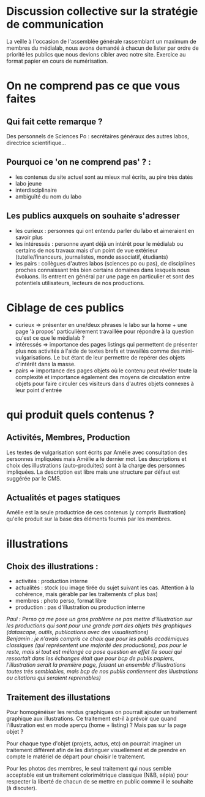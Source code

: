 # Discussion collective sur la stratégie de communication

La veille à l'occasion de l'assemblée générale rassemblant un maximum de membres du médialab, nous avons demandé à chacun de lister par ordre de priorité les publics que nous devions cibler avec notre site.
Exercice au format papier en cours de numérisation.


# On ne comprend pas ce que vous faites

## Qui fait cette remarque ?
Des personnels de Sciences Po : secrétaires généraux des autres labos, directrice scientifique...

## Pourquoi ce 'on ne comprend pas' ? :

- les contenus du site actuel sont au mieux mal écrits, au pire très datés
- labo jeune
- interdisciplinaire
- ambiguïté du nom du labo

## Les publics auxquels on souhaite s'adresser

- les curieux : personnes qui ont entendu parler du labo et aimeraient en savoir plus 
- les intéressés : personne ayant déjà un intérêt pour le médialab ou certains de nos travaux mais d'un point de vue extérieur (tutelle/financeurs, journalistes, monde associatif, étudiants) 
- les pairs : collègues d'autres labos (sciences po ou pas), de disciplines proches connaissant très bien certains domaines dans lesquels nous évoluons. Ils entrent en général par une page en particulier et sont des potentiels utilisateurs, lecteurs de nos productions. 

# Ciblage de ces publics 

- curieux => présenter en une/deux phrases le labo sur la home + une page 'à propos' particulièrement travaillée pour répondre à la question qu'est ce que le médialab ?
- intéressés => importance des pages listings qui permettent de présenter plus nos activités à l'aide de textes brefs et travaillés comme des mini-vulgarisations. Le but étant de leur permettre de repérer des objets d'intérêt dans la masse.
- pairs => importance des pages objets où le contenu peut révéler toute la complexité et importance également des moyens de circulation entre objets pour faire circuler ces visiteurs dans d'autres objets connexes à leur point d'entrée


# qui produit quels contenus ?

## Activités, Membres, Production
Les textes de vulgarisation sont écrits par Amélie avec consultation des personnes impliquées mais Amélie a le dernier mot.
Les descriptions et choix des illustrations (auto-produites) sont à la charge des personnes impliquées. La description est libre mais une structure par défaut est suggérée par le CMS.

## Actualités et pages statiques
Amélie est la seule productrice de ces contenus (y compris illustration) qu'elle produit sur la base des éléments fournis par les membres.



# illustrations

## Choix des illustrations :

- activités : production interne 
- actualités : stock (ou image tirée du sujet suivant les cas. Attention à la cohérence, mais gérable par les traitements cf plus bas)
- membres : photo perso, format libre
- production : pas d'illustration ou production interne

<i>Paul : Perso ça me pose un gros problème ne pas mettre d'illustration sur les productions qui sont pour une grande part des objets très graphiques (datascape, outils, publications avec des visualisations)<br/>
Benjamin : je n'avais compris ce choix que pour les publis académiques classiques (qui représentent une majorité des productions), pas pour le reste, mais si tout est mélangé ca pose question en effet (le souci qui ressortait dans les échanges était que pour bcp de publis papiers, l'illustration serait la première page, faisant un ensemble d'illustrations toutes très semblables, mais bcp de nos publis contiennent des illustrations ou citations qui seraient reprenables)</i>

## Traitement des illustations

Pour homogénéiser les rendus graphiques on pourrait ajouter un traitement graphique aux illustrations.
Ce traitement est-il à prévoir que quand l'illustration est en mode aperçu (home + listing) ? Mais pas sur la page objet ?

Pour chaque type d'objet (projets, actus, etc) on pourrait imaginer un traitement différent afin de les distinguer visuellement et de prendre en compte le matériel de départ pour choisir le traitement.

Pour les photos des membres, le seul traitement qui nous semble acceptable est un traitement colorimétrique classique (N&B, sépia) pour respecter la liberté de chacun de se mettre en public comme il le souhaite (à discuter). 
